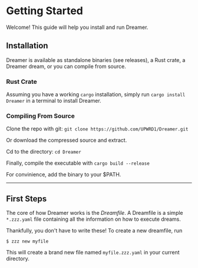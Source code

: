 # Getting Started

Welcome! This guide will help you install and run Dreamer.

## Installation

Dreamer is available as standalone binaries (see releases), a Rust crate, a Dreamer dream, or you can compile from source.

### Rust Crate
Assuming you have a working `cargo` installation, simply run
`cargo install Dreamer` in a terminal to install Dreamer.

### Compiling From Source

Clone the repo with git:
`git clone https://github.com/UPWRD1/Dreamer.git`

Or download the compressed source and extract.

Cd to the directory:
`cd Dreamer`

Finally, compile the executable with `cargo build --release`

For convinience, add the binary to your $PATH.

-----------------

## First Steps

The core of how Dreamer works is the *Dreamfile*. A Dreamfile is a simple `*.zzz.yaml` file containing all the information on how to execute dreams.

Thankfully, you don't have to write these! To create a new dreamfile, run

`$ zzz new myfile`

This will create a brand new file named `myfile.zzz.yaml` in your current directory.